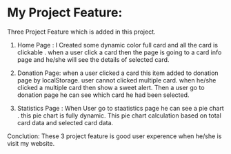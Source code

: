 # My Project Feature:

Three Project Feature which is added in this project.  

1. Home Page : I Created some dynamic color full card and all the card is clickable . when a user click a card then the page is going to a card info page and he/she will see the details of selected card.

2. Donation Page: when a user clicked a card this item added to donation page by localStorage. user cannot clicked multiple card. when he/she clicked a multiple card then show a sweet alert. Then a user go to donation page he can see which card he had been selected.

3. Statistics Page : When User go to staatistics page he can see a pie chart . this pie chart is fully dynamic. This pie chart calculation based on total card data and selected card data.

Conclution: These 3 project feature is good user experence when he/she is visit my website.


